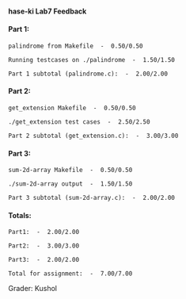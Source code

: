 
#### hase-ki Lab7 Feedback


#### Part 1:

	palindrome from Makefile  -  0.50/0.50

	Running testcases on ./palindrome  -  1.50/1.50

	Part 1 subtotal (palindrome.c):  -  2.00/2.00

#### Part 2:

	get_extension Makefile  -  0.50/0.50

	./get_extension test cases  -  2.50/2.50

	Part 2 subtotal (get_extension.c):  -  3.00/3.00

#### Part 3:

	sum-2d-array Makefile  -  0.50/0.50

	./sum-2d-array output  -  1.50/1.50

	Part 3 subtotal (sum-2d-array.c):  -  2.00/2.00

#### Totals:

	Part1:  -  2.00/2.00

	Part2:  -  3.00/3.00

	Part3:  -  2.00/2.00

	Total for assignment:  -  7.00/7.00

Grader: Kushol

